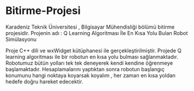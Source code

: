 # Bitirme-Projesi

Karadeniz Teknik Üniversitesi , Bilgisayar Mühendisliği bölümü bitirme projesidir.
Projenin adı : Q Learning Algoritması İle En Kısa Yolu Bulan Robot Simülasyonu

   Proje C++ dili ve wxWidget kütüphanesi ile gerçekleştirilmiştir. Projede Q learning algoritması ile bir robotun en kısa yolu bulması sağlanmaktadır. Robotumuz bütün yolları tek tek deneyerek kendi kendine öğrenmeye başlamaktadır. Hesaplamalarını yaptıktan sonra robotun başlangıç konumunu hangi noktaya koyarsak koyalım , her zaman en kısa yoldan hedefe doğru hareket edecektir.
